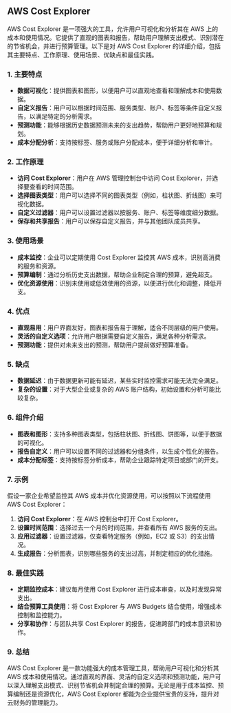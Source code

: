 ## AWS Cost Explorer

AWS Cost Explorer 是一项强大的工具，允许用户可视化和分析其在 AWS 上的成本和使用情况。它提供了直观的图表和报告，帮助用户理解支出模式、识别潜在的节省机会，并进行预算管理。以下是对 AWS Cost Explorer 的详细介绍，包括其主要特点、工作原理、使用场景、优缺点和最佳实践。

### 1. **主要特点**
- **数据可视化**：提供图表和图形，以便用户可以直观地查看和理解成本和使用数据。
- **自定义报告**：用户可以根据时间范围、服务类型、账户、标签等条件自定义报告，以满足特定的分析需求。
- **预测功能**：能够根据历史数据预测未来的支出趋势，帮助用户更好地预算和规划。
- **成本分配分析**：支持按标签、服务或账户分配成本，便于详细分析和审计。

### 2. **工作原理**
- **访问 Cost Explorer**：用户在 AWS 管理控制台中访问 Cost Explorer，并选择要查看的时间范围。
- **选择图表类型**：用户可以选择不同的图表类型（例如，柱状图、折线图）来可视化数据。
- **自定义过滤器**：用户可以设置过滤器以按服务、账户、标签等维度细分数据。
- **保存和共享报告**：用户可以保存自定义报告，并与其他团队成员共享。

### 3. **使用场景**
- **成本监控**：企业可以定期使用 Cost Explorer 监控其 AWS 成本，识别高消费的服务和资源。
- **预算编制**：通过分析历史支出数据，帮助企业制定合理的预算，避免超支。
- **优化资源使用**：识别未使用或低效使用的资源，以便进行优化和调整，降低开支。

### 4. **优点**
- **直观易用**：用户界面友好，图表和报告易于理解，适合不同层级的用户使用。
- **灵活的自定义选项**：允许用户根据需要自定义报告，满足各种分析需求。
- **预测功能**：提供对未来支出的预测，帮助用户提前做好预算准备。

### 5. **缺点**
- **数据延迟**：由于数据更新可能有延迟，某些实时监控需求可能无法完全满足。
- **复杂的设置**：对于大型企业或复杂的 AWS 账户结构，初始设置和分析可能比较复杂。

### 6. **组件介绍**
- **图表和图形**：支持多种图表类型，包括柱状图、折线图、饼图等，以便于数据的可视化。
- **报告自定义**：用户可以设置不同的过滤器和分组条件，以生成个性化的报告。
- **成本分配标签**：支持按标签分析成本，帮助企业跟踪特定项目或部门的开支。

### 7. **示例**
假设一家企业希望监控其 AWS 成本并优化资源使用，可以按照以下流程使用 AWS Cost Explorer：
1. **访问 Cost Explorer**：在 AWS 控制台中打开 Cost Explorer。
2. **设置时间范围**：选择过去一个月的时间范围，并查看所有 AWS 服务的支出。
3. **应用过滤器**：设置过滤器，仅查看特定服务（例如，EC2 或 S3）的支出情况。
4. **生成报告**：分析图表，识别哪些服务的支出过高，并制定相应的优化措施。

### 8. **最佳实践**
- **定期监控成本**：建议每月使用 Cost Explorer 进行成本审查，以及时发现异常支出。
- **结合预算工具使用**：将 Cost Explorer 与 AWS Budgets 结合使用，增强成本控制和监控能力。
- **分享和协作**：与团队共享 Cost Explorer 的报告，促进跨部门的成本意识和协作。

### 9. **总结**
AWS Cost Explorer 是一款功能强大的成本管理工具，帮助用户可视化和分析其 AWS 成本和使用情况。通过直观的界面、灵活的自定义选项和预测功能，用户可以深入理解支出模式、识别节省机会并制定合理的预算。无论是用于成本监控、预算编制还是资源优化，AWS Cost Explorer 都能为企业提供宝贵的支持，提升对云财务的管理能力。